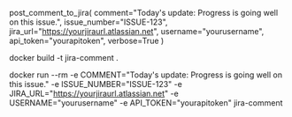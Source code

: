 post_comment_to_jira(
    comment="Today's update: Progress is going well on this issue.", 
    issue_number="ISSUE-123", 
    jira_url="https://yourjiraurl.atlassian.net", 
    username="yourusername", 
    api_token="yourapitoken", 
    verbose=True
)

docker build -t jira-comment .


docker run --rm -e COMMENT="Today's update: Progress is going well on this issue." -e ISSUE_NUMBER="ISSUE-123" -e JIRA_URL="https://yourjiraurl.atlassian.net" -e USERNAME="yourusername" -e API_TOKEN="yourapitoken" jira-comment
